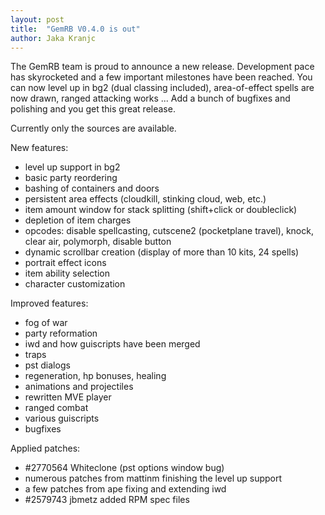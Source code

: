 ```yaml
---
layout: post
title:  "GemRB V0.4.0 is out"
author: Jaka Kranjc
---
```


The GemRB team is proud to announce a new release. 
Development pace has skyrocketed and a few important milestones have been reached. 
You can now level up in bg2 (dual classing included), area-of-effect spells are now drawn, 
ranged attacking works ... Add a bunch of bugfixes and polishing and you get this great release.

Currently only the sources are available.

New features:
- level up support in bg2
- basic party reordering
- bashing of containers and doors
- persistent area effects (cloudkill, stinking cloud, web, etc.)
- item amount window for stack splitting (shift+click or doubleclick)
- depletion of item charges
- opcodes: disable spellcasting, cutscene2 (pocketplane travel), knock,
clear air, polymorph, disable button
- dynamic scrollbar creation (display of more than 10 kits, 24 spells)
- portrait effect icons
- item ability selection
- character customization

Improved features:
- fog of war
- party reformation
- iwd and how guiscripts have been merged
- traps
- pst dialogs
- regeneration, hp bonuses, healing
- animations and projectiles
- rewritten MVE player
- ranged combat
- various guiscripts
- bugfixes

Applied patches:
- #2770564 Whiteclone (pst options window bug)
- numerous patches from mattinm finishing the level up support
- a few patches from ape fixing and extending iwd
- #2579743 jbmetz added RPM spec files
